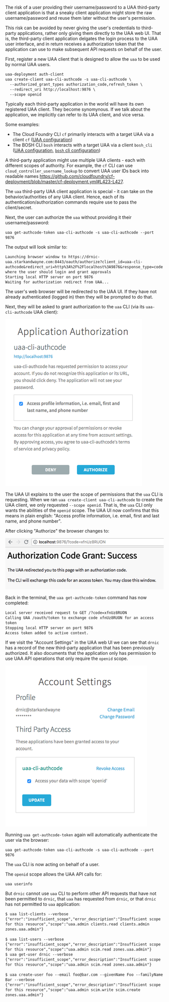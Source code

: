 The risk of a user providing their username/password to a UAA third-party client application is that a sneaky client application might store the raw username/password and reuse them later without the user's permission.

This risk can be avoided by never giving the user's credentials to third-party applications, rather only giving them directly to the UAA web UI. That is, the third-party client application delgates the login process to the UAA user interface, and in return receives a authorization token that the application can use to make subsequent API requests on behalf of the user.

First, register a new UAA client that is designed to allow the `uaa` to be used by normal UAA users.

```
uaa-deployment auth-client
uaa create-client uaa-cli-authcode -s uaa-cli-authcode \
  --authorized_grant_types authorization_code,refresh_token \
  --redirect_uri http://localhost:9876 \
  --scope openid
```

Typically each third-party application in the world will have its own registered UAA client. They become synomynous. If we talk about the application, we implicitly can refer to its UAA client, and vice versa.

Some examples:

* The Cloud Foundry CLI `cf` primarily interacts with a target UAA via a client `cf` ([UAA configuration](https://github.com/cloudfoundry/cf-deployment/blob/master/cf-deployment.yml#L415-L423))
* The BOSH CLI `bosh` interacts with a target UAA via a client `bosh_cli` ([UAA configuration](https://github.com/cloudfoundry/bosh-deployment/blob/master/uaa.yml#L51-L59), [`bosh` cli configuration](https://github.com/cloudfoundry/bosh-cli/blob/master/cmd/session.go#L75-L76))

A third-party application might use multiple UAA clients - each with different scopes of authority. For example, the `cf` CLI can use `cloud_controller_username_lookup` to convert UAA user IDs back into readable names
https://github.com/cloudfoundry/cf-deployment/blob/master/cf-deployment.yml#L423-L427.

The `uaa` third-party UAA client application is special - it can take on the behavior/authorities of any UAA client. Hence, each of its authentication/authorization commands require use to pass the client/secret.

Next, the user can authorize the `uaa` without providing it their username/password:

```
uaa get-authcode-token uaa-cli-authcode -s uaa-cli-authcode --port 9876
```

The output will look similar to:

```
Launching browser window to https://drnic-uaa.starkandwayne.com:8443/oauth/authorize?client_id=uaa-cli-authcode&redirect_uri=http%3A%2F%2Flocalhost%3A9876&response_type=code where the user should login and grant approvals
Starting local HTTP server on port 9876
Waiting for authorization redirect from UAA...
```

The user's web browser will be redirected to the UAA UI. If they have not already authenticated (logged in) then they will be prompted to do that.

Next, they will be asked to grant authorization to the `uaa` CLI (via its `uaa-cli-authcode` UAA client):

![uaa-app-auth-ack](images/uaa-app-auth-ack.png)

The UAA UI explains to the user the scope of permissions that the `uaa` CLI is requesting. When we ran `uaa create-client uaa-cli-authcode` to create the UAA client, we only requested `--scope openid`. That is, the `uaa` CLI only wants the abilities of the `openid` scope. The UAA UI now confirms that this means in plain english: "Access profile information, i.e. email, first and last name, and phone number".

After clicking "Authorize" the browser changes to:

![uaa-app-auth-success](images/uaa-app-auth-success.png)

Back in the terminal, the `uaa get-authcode-token` command has now completed:

```
Local server received request to GET /?code=xfnUz8RUON
Calling UAA /oauth/token to exchange code xfnUz8RUON for an access token
Stopping local HTTP server on port 9876
Access token added to active context.
```

If we visit the "Account Settings" in the UAA web UI we can see that `drnic` has a record of the new third-party application that has been previously authorized. It also documents that the application only has permission to use UAA API operations that only require the `openid` scope.

![uaa-web-user-profile-authorized-client](images/uaa-web-user-profile-authorized-client.png)

Running `uaa get-authcode-token` again will automatically authenticate the user via the browser:

```
uaa get-authcode-token uaa-cli-authcode -s uaa-cli-authcode --port 9876
```

The `uaa` CLI is now acting on behalf of a user.

The `openid` scope allows the UAA API calls for:

```
uaa userinfo
```

But `drnic` cannot use `uaa` CLI to perform other API requests that have not been permitted to `drnic`, that `uaa` has requested from `drnic`, or that `drnic` has not permitted to `uaa` application:

```
$ uaa list-clients --verbose
{"error":"insufficient_scope","error_description":"Insufficient scope for this resource","scope":"uaa.admin clients.read clients.admin zones.uaa.admin"}

$ uaa list-users --verbose
{"error":"insufficient_scope","error_description":"Insufficient scope for this resource","scope":"uaa.admin scim.read zones.uaa.admin"}
$ uaa get-user drnic --verbose
{"error":"insufficient_scope","error_description":"Insufficient scope for this resource","scope":"uaa.admin scim.read zones.uaa.admin"}

$ uaa create-user foo --email foo@bar.com --givenName Foo --familyName Bar --verbose
{"error":"insufficient_scope","error_description":"Insufficient scope for this resource","scope":"uaa.admin scim.write scim.create zones.uaa.admin"}
```
